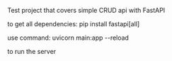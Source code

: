 Test project that covers simple CRUD api with FastAPI

to get all dependencies:
pip install fastapi[all]

use command:
uvicorn main:app --reload

to run the server